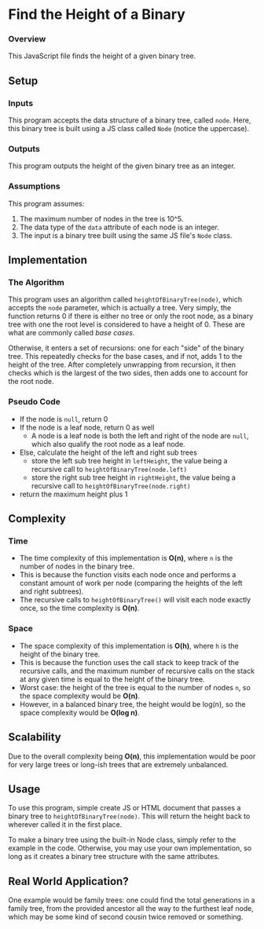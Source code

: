 # Find the Height of a Binary

### Overview

This JavaScript file finds the height of a given binary tree.

## Setup

### Inputs

This program accepts the data structure of a binary tree, called `node`. Here, this binary tree is built using a JS class called `Node` (notice the uppercase).

### Outputs

This program outputs the height of the given binary tree as an integer.

### Assumptions

This program assumes:

1.  The maximum number of nodes in the tree is 10^5.
2.  The data type of the `data` attribute of each node is an integer.
3.  The input is a binary tree built using the same JS file's `Node` class.

## Implementation

### The Algorithm

This program uses an algorithm called `heightOfBinaryTree(node)`, which accepts the `node` parameter, which is actually a tree. Very simply, the function returns 0 if there is either no tree or only the root node, as a binary tree with one the root level is considered to have a height of 0. These are what are commonly called _base cases_.

Otherwise, it enters a set of recursions: one for each "side" of the binary tree. This repeatedly checks for the base cases, and if not, adds 1 to the height of the tree. After completely unwrapping from recursion, it then checks which is the largest of the two sides, then adds one to account for the root node.

### Pseudo Code

- If the node is `null`, return 0
- If the node is a leaf node, return 0 as well
  - A node is a leaf node is both the left and right of the node are `null`, which also qualify the root node as a leaf node.
- Else, calculate the height of the left and right sub trees
  - store the left sub tree height in `leftHeight`, the value being a recursive call to `heightOfBinaryTree(node.left)`
  - store the right sub tree height in `rightHeight`, the value being a recursive call to `heightOfBinaryTree(node.right)`
- return the maximum height plus 1

## Complexity

### Time

- The time complexity of this implementation is **O(n)**, where `n`
  is the number of nodes in the binary tree.
- This is because the function visits each node once and performs a constant amount of work per node (comparing the heights of the left and right subtrees).
- The recursive calls to `heightOfBinaryTree()` will visit each node exactly once, so the time complexity is **O(n)**.

### Space

- The space complexity of this implementation is **O(h)**, where `h` is the height of the binary tree.
- This is because the function uses the call stack to keep track of the recursive calls, and the maximum number of recursive calls on the stack at any given time is equal to the height of the binary tree.
- Worst case: the height of the tree is equal to the number of nodes `n`, so the space complexity would be **O(n)**.
- However, in a balanced binary tree, the height would be log(n), so the space complexity would be **O(log n)**.

## Scalability

Due to the overall complexity being **O(n)**, this implementation would be poor for very large trees or long-ish trees that are extremely unbalanced.

## Usage

To use this program, simple create JS or HTML document that passes a binary tree to `heightOfBinaryTree(node)`. This will return the height back to wherever called it in the first place.

To make a binary tree using the built-in Node class, simply refer to the example in the code. Otherwise, you may use your own implementation, so long as it creates a binary tree structure with the same attributes.

## Real World Application?

One example would be family trees: one could find the total generations in a family tree, from the provided ancestor all the way to the furthest leaf node, which may be some kind of second cousin twice removed or something.
